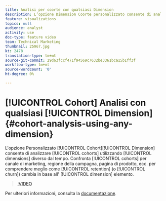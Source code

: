 ```yaml
---
title: Analisi per coorte con qualsiasi Dimension
description: L’opzione Dimension Coorte personalizzato consente di analizzare le coorti utilizzando dimensioni diverse dal tempo. Confronta le coorti per canale di marketing, regione della campagna, pagina di prodotto, ecc. per comprendere meglio in che modo il mantenimento (o il cambiamento) cambia per elemento dimensione.
feature: visualizations
topics: null
audience: analyst
activity: use
doc-type: feature video
team: Technical Marketing
thumbnail: 25967.jpg
kt: 2478
translation-type: tm+mt
source-git-commit: 29d63fccf471f94569c7632be3361bca15b1ff3f
workflow-type: tm+mt
source-wordcount: '0'
ht-degree: 0%

---
```



# [!UICONTROL Cohort] Analisi con qualsiasi [!UICONTROL Dimension] {#cohort-analysis-using-any-dimension}

L&#39;opzione Personalizzato [!UICONTROL Cohort][!UICONTROL Dimension] consente di analizzare [!UICONTROL cohorts] utilizzando [!UICONTROL dimensions] diverso dal tempo. Confronta [!UICONTROL cohorts] per canale di marketing, regione della campagna, pagina di prodotto, ecc. per comprendere meglio come [!UICONTROL retention] (o [!UICONTROL churn]) cambia in base all&#39; [!UICONTROL dimension] elemento.

>[!VIDEO](https://video.tv.adobe.com/v/25967/?quality=12)

Per ulteriori informazioni, consulta la [documentazione](https://marketing.adobe.com/resources/help/it_IT/analytics/analysis-workspace/cohort_analysis.html).
